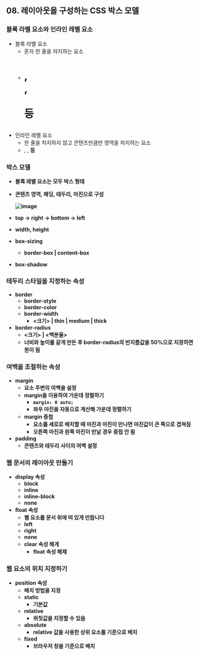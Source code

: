 ## 08. 레이아웃을 구성하는 CSS 박스 모델

### 블록 라벨 요소와 인라인 레벨 요소

- 블록 라벨 요소
    - 혼자 한 줄을 차지하는 요소
    - <h1>, <div>, <p> 등
- 인라인 레벨 요소
    - 한 줄을 차지하지 않고 콘텐츠만큼만 영역을 차지하는 요소
    - <span>, <img>, <strong> 등

### 박스 모델

- 블록 레벨 요소는 모두 박스 형태
- 콘텐츠 영역, 패딩, 테두리, 마진으로 구성
    
    ![image](https://github.com/sangeun99/hyundai-it-e-java-fullstack/assets/63828057/3dd4b828-8d7b-4efe-9b5e-efef5014ec1a)

    
- top → right → bottom → left
- width, height
- box-sizing
    - **border-box** | content-box
- box-shadow

### 테두리 스타일을 지정하는 속성

- border
    - border-style
    - border-color
    - border-width
        - <크기> | thin | medium | thick
- border-radius
    - <크기> | <백분율>
    - 너비와 높이를 같게 만든 후 border-radius의 반지름값을 50%으로 지정하면 원이 됨

### 여백을 조절하는 속성

- margin
    - 요소 주변의 여백을 설정
    - margin을 이용하여 가운데 정렬하기
        - `margin: 0 auto;`
        - 좌우 마진을 자동으로 계산해 가운데 정렬하기
    - margin 중첩
        - 요소를 세로로 배치할 때 마진과 마진이 만나면 마진값이 큰 쪽으로 겹쳐짐
        - 오른쪽 마진과 왼쪽 마진이 만날 경우 중첩 안 됨
- padding
    - 콘텐츠와 테두리 사이의 여백 설정

### 웹 문서의 레이아웃 만들기

- display 속성
    - block
    - inline
    - inline-block
    - none
- float 속성
    - 웹 요소를 문서 위에 떠 있게 만듭니다
    - left
    - right
    - none
    - clear 속성 해게
        - float 속성 해제

### 웹 요소의 위치 지정하기

- position 속성
    - 배치 방법을 지정
    - static
        - 기본값
    - relative
        - 위칫값을 지정할 수 있음
    - absolute
        - relative 값을 사용한 상위 요소를 기준으로 배치
    - fixed
        - 브라우저 창을 기준으로 배치